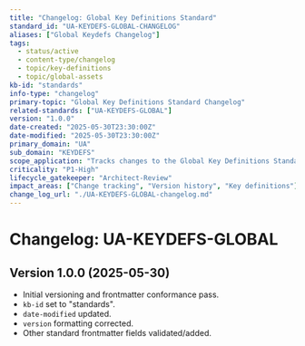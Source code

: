 ```yaml
---
title: "Changelog: Global Key Definitions Standard"
standard_id: "UA-KEYDEFS-GLOBAL-CHANGELOG"
aliases: ["Global Keydefs Changelog"]
tags:
  - status/active
  - content-type/changelog
  - topic/key-definitions
  - topic/global-assets
kb-id: "standards"
info-type: "changelog"
primary-topic: "Global Key Definitions Standard Changelog"
related-standards: ["UA-KEYDEFS-GLOBAL"]
version: "1.0.0"
date-created: "2025-05-30T23:30:00Z"
date-modified: "2025-05-30T23:30:00Z"
primary_domain: "UA"
sub_domain: "KEYDEFS"
scope_application: "Tracks changes to the Global Key Definitions Standard."
criticality: "P1-High"
lifecycle_gatekeeper: "Architect-Review"
impact_areas: ["Change tracking", "Version history", "Key definitions"]
change_log_url: "./UA-KEYDEFS-GLOBAL-changelog.md"
---
```


# Changelog: UA-KEYDEFS-GLOBAL

## Version 1.0.0 (2025-05-30)
- Initial versioning and frontmatter conformance pass.
- `kb-id` set to "standards".
- `date-modified` updated.
- `version` formatting corrected.
- Other standard frontmatter fields validated/added.
